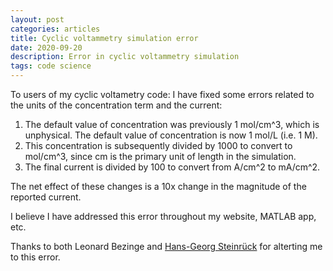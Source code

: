 ```yaml
---
layout: post
categories: articles
title: Cyclic voltammetry simulation error
date: 2020-09-20
description: Error in cyclic voltammetry simulation
tags: code science
---
```


To users of my cyclic voltametry code: I have fixed some errors related to
the units of the concentration term and the current:

1. The default value of concentration was previously 1 mol/cm^3, which is unphysical.
The default value of concentration is now 1 mol/L (i.e. 1 M).
2. This concentration is subsequently divided by 1000 to convert to mol/cm^3,
since cm is the primary unit of length in the simulation.
3. The final current is divided by 100 to convert from A/cm^2 to mA/cm^2.

The net effect of these changes is a 10x change in the magnitude of the reported current.

I believe I have addressed this error throughout my website, MATLAB app, etc.

Thanks to both Leonard Bezinge and
[Hans-Georg Steinrück](https://chemie.uni-paderborn.de/en/steinrueck)
for alterting me to this error.

